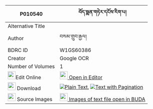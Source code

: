 |P010540|བོད་སྨན་གཏེར་དངོས་རིག་པ། 
| --- | --- 
|Alternative Title |
|Author| བསམ་གྲུབ་རྒྱལ།
|BDRC ID | W1GS60386
|Creator | Google OCR
|Number of Volumes| 1
|<img width="25" src="https://img.icons8.com/color/25/000000/edit-property.png">Edit Online| [<img width="25" src="https://avatars.githubusercontent.com/u/45091458?s=200&v=4"> Open in Editor](http://editor.openpecha.org/P010540)
|<img width="25" src="https://img.icons8.com/fluent/48/000000/download-2.png"/>  Download | [![](https://img.icons8.com/color/20/000000/txt.png)Plain Text](https://github.com/Openpecha/P010540/releases/download/v2/bo_men_ter_ngo_rigpa_plain_P010540.zip), [![](https://img.icons8.com/color/20/000000/txt.png)Text with Pagination](https://github.com/Openpecha/P010540/releases/download/v2/bo_men_ter_ngo_rigpa_pages_P010540.zip)
|<img width="25" src="https://img.icons8.com/plasticine/100/000000/pictures-folder.png"/>  Source Images | [<img width="25" src="https://library.bdrc.io/icons/BUDA-small.svg"> Images of text file open in BUDA](https://library.bdrc.io/show/bdr:W1GS60386)